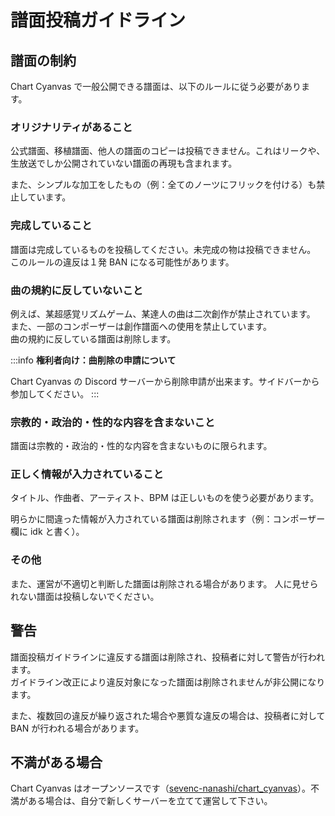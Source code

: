 # 譜面投稿ガイドライン

## 譜面の制約

Chart Cyanvas で一般公開できる譜面は、以下のルールに従う必要があります。

### オリジナリティがあること

公式譜面、移植譜面、他人の譜面のコピーは投稿できません。これはリークや、生放送でしか公開されていない譜面の再現も含まれます。

また、シンプルな加工をしたもの（例：全てのノーツにフリックを付ける）も禁止しています。

### 完成していること

譜面は完成しているものを投稿してください。未完成の物は投稿できません。\
このルールの違反は１発 BAN になる可能性があります。

### 曲の規約に反していないこと

例えば、某超感覚リズムゲーム、某達人の曲は二次創作が禁止されています。\
また、一部のコンポーザーは創作譜面への使用を禁止しています。\
曲の規約に反している譜面は削除します。

:::info
**権利者向け：曲削除の申請について**

Chart Cyanvas の Discord サーバーから削除申請が出来ます。サイドバーから参加してください。
:::

### 宗教的・政治的・性的な内容を含まないこと

譜面は宗教的・政治的・性的な内容を含まないものに限られます。

### 正しく情報が入力されていること

タイトル、作曲者、アーティスト、BPM は正しいものを使う必要があります。

明らかに間違った情報が入力されている譜面は削除されます（例：コンポーザー欄に idk と書く）。

### その他

また、運営が不適切と判断した譜面は削除される場合があります。 人に見せられない譜面は投稿しないでください。

## 警告

譜面投稿ガイドラインに違反する譜面は削除され、投稿者に対して警告が行われます。\
ガイドライン改正により違反対象になった譜面は削除されませんが非公開になります。

また、複数回の違反が繰り返された場合や悪質な違反の場合は、投稿者に対して BAN が行われる場合があります。

## 不満がある場合

Chart Cyanvas はオープンソースです（[sevenc-nanashi/chart_cyanvas](https://github.com/sevenc-nanashi/chart_cyanvas)）。不満がある場合は、自分で新しくサーバーを立てて運営して下さい。
